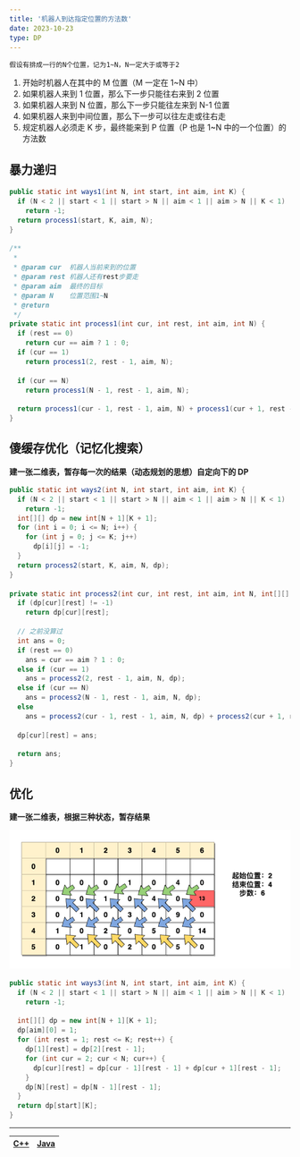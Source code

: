 ```yaml
---
title: '机器人到达指定位置的方法数'
date: 2023-10-23
type: DP
---
```


`假设有排成一行的N个位置，记为1~N，N一定大于或等于2`

1. 开始时机器人在其中的 M 位置（M 一定在 1~N 中）
2. 如果机器人来到 1 位置，那么下一步只能往右来到 2 位置
3. 如果机器人来到 N 位置，那么下一步只能往左来到 N-1 位置
4. 如果机器人来到中间位置，那么下一步可以往左走或往右走
5. 规定机器人必须走 K 步，最终能来到 P 位置（P 也是 1~N 中的一个位置）的方法数

## 暴力递归

```java
public static int ways1(int N, int start, int aim, int K) {
  if (N < 2 || start < 1 || start > N || aim < 1 || aim > N || K < 1)
    return -1;
  return process1(start, K, aim, N);
}

/**
 *
 * @param cur  机器人当前来到的位置
 * @param rest 机器人还有rest步要走
 * @param aim  最终的目标
 * @param N    位置范围1~N
 * @return
 */
private static int process1(int cur, int rest, int aim, int N) {
  if (rest == 0)
    return cur == aim ? 1 : 0;
  if (cur == 1)
    return process1(2, rest - 1, aim, N);

  if (cur == N)
    return process1(N - 1, rest - 1, aim, N);

  return process1(cur - 1, rest - 1, aim, N) + process1(cur + 1, rest - 1, aim, N);
}
```

## 傻缓存优化（记忆化搜索）

**建一张二维表，暂存每一次的结果（动态规划的思想）自定向下的 DP**

```java
public static int ways2(int N, int start, int aim, int K) {
  if (N < 2 || start < 1 || start > N || aim < 1 || aim > N || K < 1)
    return -1;
  int[][] dp = new int[N + 1][K + 1];
  for (int i = 0; i <= N; i++) {
    for (int j = 0; j <= K; j++)
      dp[i][j] = -1;
  }
  return process2(start, K, aim, N, dp);
}

private static int process2(int cur, int rest, int aim, int N, int[][] dp) {
  if (dp[cur][rest] != -1)
    return dp[cur][rest];

  // 之前没算过
  int ans = 0;
  if (rest == 0)
    ans = cur == aim ? 1 : 0;
  else if (cur == 1)
    ans = process2(2, rest - 1, aim, N, dp);
  else if (cur == N)
    ans = process2(N - 1, rest - 1, aim, N, dp);
  else
    ans = process2(cur - 1, rest - 1, aim, N, dp) + process2(cur + 1, rest - 1, aim, N, dp);

  dp[cur][rest] = ans;

  return ans;
}
```

## 优化

**建一张二维表，根据三种状态，暂存结果**

![优化](/public/images/ds/dp/dp-robot-walk.drawio.png)

```java
public static int ways3(int N, int start, int aim, int K) {
  if (N < 2 || start < 1 || start > N || aim < 1 || aim > N || K < 1)
    return -1;

  int[][] dp = new int[N + 1][K + 1];
  dp[aim][0] = 1;
  for (int rest = 1; rest <= K; rest++) {
    dp[1][rest] = dp[2][rest - 1];
    for (int cur = 2; cur < N; cur++) {
      dp[cur][rest] = dp[cur - 1][rest - 1] + dp[cur + 1][rest - 1];
    }
    dp[N][rest] = dp[N - 1][rest - 1];
  }
  return dp[start][K];
}

```

<hr/>

| [C++](https://github.com/ZhengKe996/DS/blob/main/src/dp/robot_walk.cpp) | [Java](https://github.com/ZhengKe996/DS/blob/main/src/dp/robot_walk.java) |
| :---------------------------------------------------------------------: | :-----------------------------------------------------------------------: |
